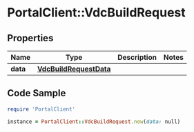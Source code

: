 # PortalClient::VdcBuildRequest

## Properties

Name | Type | Description | Notes
------------ | ------------- | ------------- | -------------
**data** | [**VdcBuildRequestData**](VdcBuildRequestData.md) |  | 

## Code Sample

```ruby
require 'PortalClient'

instance = PortalClient::VdcBuildRequest.new(data: null)
```



